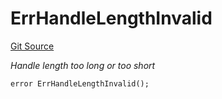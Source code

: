 # ErrHandleLengthInvalid
[Git Source](https://github.com/Crossbell-Box/Crossbell-Contracts/blob/3060ff9b47459c3bc54ac39115cb04b01451f340/contracts/libraries/Error.sol)

*Handle length too long or too short*


```solidity
error ErrHandleLengthInvalid();
```

